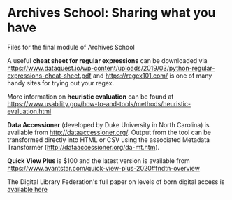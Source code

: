 # Archives School: Sharing what you have
Files for the final module of Archives School

A useful <b>cheat sheet for regular expressions</b> can be downloaded via https://www.dataquest.io/wp-content/uploads/2019/03/python-regular-expressions-cheat-sheet.pdf and https://regex101.com/ is one of many handy sites for trying out your regex.

More information on <b>heuristic evaluation</b> can be found at https://www.usability.gov/how-to-and-tools/methods/heuristic-evaluation.html

<b>Data Accessioner</b> (developed by Duke University in North Carolina) is available from http://dataaccessioner.org/. Output from the tool can be transformed directly into HTML or CSV using the associated Metadata Transformer (http://dataaccessioner.org/da-mt.htm).

<b> Quick View Plus </B> is $100 and the latest version is available from https://www.avantstar.com/quick-view-plus-2020#fndtn-overview

The Digital Library Federation's full paper on levels of born digital access is <a href="https://osf.io/hqmy4/">available here</a>
